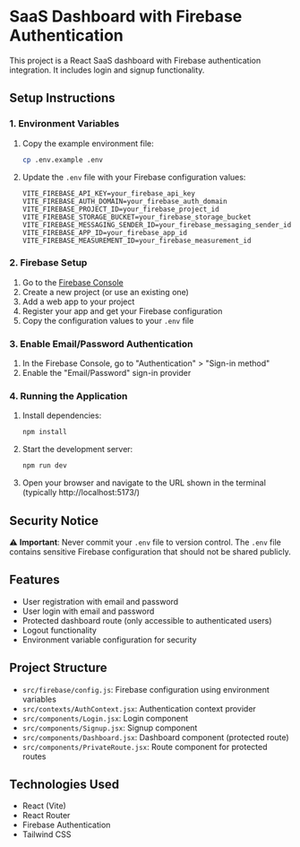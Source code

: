 # SaaS Dashboard with Firebase Authentication

This project is a React SaaS dashboard with Firebase authentication integration. It includes login and signup functionality.

## Setup Instructions

### 1. Environment Variables

1. Copy the example environment file:

   ```bash
   cp .env.example .env
   ```

2. Update the `.env` file with your Firebase configuration values:
   ```
   VITE_FIREBASE_API_KEY=your_firebase_api_key
   VITE_FIREBASE_AUTH_DOMAIN=your_firebase_auth_domain
   VITE_FIREBASE_PROJECT_ID=your_firebase_project_id
   VITE_FIREBASE_STORAGE_BUCKET=your_firebase_storage_bucket
   VITE_FIREBASE_MESSAGING_SENDER_ID=your_firebase_messaging_sender_id
   VITE_FIREBASE_APP_ID=your_firebase_app_id
   VITE_FIREBASE_MEASUREMENT_ID=your_firebase_measurement_id
   ```

### 2. Firebase Setup

1. Go to the [Firebase Console](https://console.firebase.google.com/)
2. Create a new project (or use an existing one)
3. Add a web app to your project
4. Register your app and get your Firebase configuration
5. Copy the configuration values to your `.env` file

### 3. Enable Email/Password Authentication

1. In the Firebase Console, go to "Authentication" > "Sign-in method"
2. Enable the "Email/Password" sign-in provider

### 4. Running the Application

1. Install dependencies:

   ```bash
   npm install
   ```

2. Start the development server:

   ```bash
   npm run dev
   ```

3. Open your browser and navigate to the URL shown in the terminal (typically http://localhost:5173/)

## Security Notice

⚠️ **Important**: Never commit your `.env` file to version control. The `.env` file contains sensitive Firebase configuration that should not be shared publicly.

## Features

- User registration with email and password
- User login with email and password
- Protected dashboard route (only accessible to authenticated users)
- Logout functionality
- Environment variable configuration for security

## Project Structure

- `src/firebase/config.js`: Firebase configuration using environment variables
- `src/contexts/AuthContext.jsx`: Authentication context provider
- `src/components/Login.jsx`: Login component
- `src/components/Signup.jsx`: Signup component
- `src/components/Dashboard.jsx`: Dashboard component (protected route)
- `src/components/PrivateRoute.jsx`: Route component for protected routes

## Technologies Used

- React (Vite)
- React Router
- Firebase Authentication
- Tailwind CSS
